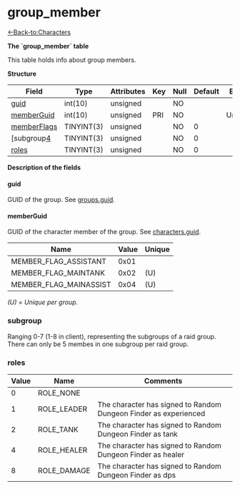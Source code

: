 # group\_member

[<-Back-to:Characters](database-characters.md)

**The \`group\_member\` table**

This table holds info about group members.

**Structure**

| Field            | Type       | Attributes | Key | Null | Default | Extra  | Comment |
|------------------|------------|------------|-----|------|---------|--------|---------|
| [guid][1]        | int(10)    | unsigned   |     | NO   |         |        |         |
| [memberGuid][2]  | int(10)    | unsigned   | PRI | NO   |         | Unique |         |
| [memberFlags][3] | TINYINT(3) | unsigned   |     | NO   | 0       |        |         |
| [subgroup[4]     | TINYINT(3) | unsigned   |     | NO   | 0       |        |         |
| [roles][5]       | TINYINT(3) | unsigned   |     | NO   | 0       |        |         |

[1]: #guid
[2]: #memberguid
[3]: #memberflags
[4]: #subgroup
[5]: #roles

**Description of the fields**

#### guid

GUID of the group. See [groups.guid](Groups+tc2#Groupstc2-guid).

#### memberGuid

GUID of the character member of the group. See [characters.guid](Characters+tc2#Characterstc2-guid).

| Name                   | Value | Unique |
|------------------------|-------|--------|
| MEMBER_FLAG_ASSISTANT  | 0x01  |        |
| MEMBER_FLAG_MAINTANK   | 0x02  | (U)    |
| MEMBER_FLAG_MAINASSIST | 0x04  | (U)    |

*(U) = Unique per group.*

### subgroup

Ranging 0-7 (1-8 in client), representing the subgroups of a raid group.
There can only be 5 membes in one subgroup per raid group.

### roles

| Value | Name        | Comments                                                         |
|-------|-------------|------------------------------------------------------------------|
| 0     | ROLE_NONE   |                                                                  |
| 1     | ROLE_LEADER | The character has signed to Random Dungeon Finder as experienced |
| 2     | ROLE_TANK   | The character has signed to Random Dungeon Finder as tank        |
| 4     | ROLE_HEALER | The character has signed to Random Dungeon Finder as healer      |
| 8     | ROLE_DAMAGE | The character has signed to Random Dungeon Finder as dps         |
